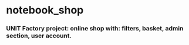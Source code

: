 # notebook_shop
### UNIT Factory project: online shop with: filters, basket, admin section, user account.
